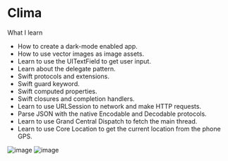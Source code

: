 # Clima
What I learn

* How to create a dark-mode enabled app.
* How to use vector images as image assets.
* Learn to use the UITextField to get user input. 
* Learn about the delegate pattern.
* Swift protocols and extensions. 
* Swift guard keyword. 
* Swift computed properties.
* Swift closures and completion handlers.
* Learn to use URLSession to network and make HTTP requests.
* Parse JSON with the native Encodable and Decodable protocols. 
* Learn to use Grand Central Dispatch to fetch the main thread.
* Learn to use Core Location to get the current location from the phone GPS. 

![image](https://user-images.githubusercontent.com/48853442/116532189-a6d83b80-a8e8-11eb-956a-a636a687c02a.png)
![image](https://user-images.githubusercontent.com/48853442/116532307-c53e3700-a8e8-11eb-8a8c-d38953602bb5.png)
